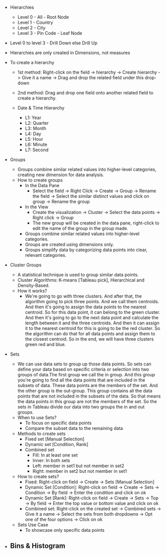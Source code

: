- Hierarchies
  - Level 0 - All - Root Node
  - Level 1 - Country
  - Level 2 - City
  - Level 3 - Pin Code - Leaf Node

- Level 0 to level 3 - Drill Down else Drill Up

- Hierarchies are only created in Dimensions, not measures

- To create a hierarchy
  - 1st method: Right-click on the field -> hierarchy -> Create hierarchy -> Give it a name -> Drag and drop the related field under this drop-down
  - 2nd method: Drag and drop one field onto another related field to create a hierarchy.

  - Date & Time Hierarchy
    - L1: Year
    - L2: Quarter
    - L3: Month
    - L4: Day
    - L5: Hour
    - L6: Minute
    - L7: Second

- Groups
  - Groups combine similar related values into higher-level categories, creating new dimension for data analysis.
  - How to create groups
    - In the Data Pane
      - Select the field -> Right Click -> Create -> Group -> Rename the field -> Select the similar distinct values and click on group -> Rename the group
    - In the View
      - Create the visualization -> Cluster -> Select the data points -> Right click -> Group
      - The new group will be created in the data pane, right-click to edit the name of the group in the group made.
    - Groups combine similar related values into higher-level categories.
    - Groups are created using dimensions only.
    - Groups simplify data by categorizing data points into clear, relevant categories.
- Cluster Groups
  - A statistical technique is used to group similar data points.
  - Cluster Algorithms: K-means [Tableau pick], Hierarchical and Density-Based.
  - How it works?
    - We're going to go with three clusters. And after that, the algorithm going to pick three points. And we call them centroids. And then it's going to assign the data points to the nearest centroid. So for this data point, it can belong to the green cluster. And then it's going to go to the next data point and calculate the length between it and the three centroids. And then it can assign it to the nearest centroid for this is going to be the red cluster. So the algorithm can do that for all data points and assign them to the closest centroid. So in the end, we will have three clusters green red and blue.
- Sets
  - We can use data sets to group up those data points. So sets can define your data based on specific criteria or selection into two groups of data.The first group we call the in group. And this group you're going to find all the data points that are included in the subsets of data. These data points are the members of the set. And the other group is the out-group. This group contains all the data points that are not included in the subsets of the data. So that means the data points in this group are not the members of the set. So the sets in Tableau divide our data into two groups the in and out groups.
  - When to use Sets?
    - To focus on specific data points
    - Compare the subset data to the remaining data
  - Methods to create sets
    - Fixed set [Manual Selection]
    - Dynamic set [Condition, Rank]
    - Combined set
      - Fill: In at least one set
      - Inner: In both sets
      - Left: member in set1 but not member in set2
      - Right: member in set2 but not member in set1
  - How to create sets?
    - Fixed: Right-click on field -> Create -> Sets [Manual Selection]
    - Dynamic Set [Condition]: Right-click on field -> Create -> Sets -> Condition -> By field -> Enter the condition and click on ok
    - Dynamic Set [Rank]: Right-click on field -> Create -> Sets -> Top -> By field -> Enter the top value or bottom value and click on ok
    - Combined set: Right-click on the created set -> Combined sets -> Give it a name -> Select the sets from both dropdowns -> Opt one of the four options -> Click on ok
  - Sets Use Case
    - To showcase only specific data points
- Bins & Histogram
  - 
